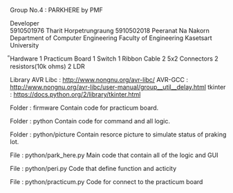 Group No.4 : PARKHERE by PMF

Developer	
 	5910501976 Tharit Horpetrungraung
 	5910502018 Peeranat Na Nakorn
       Department of Computer Engineering
            Faculty of Engineering
             Kasetsart University

็Hardware
    1 Practicum Board
    1 Switch
    1 Ribbon Cable
    2 5x2 Connectors
    2 resistors(10k ohms)
    2 LDR

Library
    AVR Libc    : http://www.nongnu.org/avr-libc/
    AVR-GCC     : http://www.nongnu.org/avr-libc/user-manual/group__util__delay.html
    tkinter     : https://docs.python.org/2/library/tkinter.html

Folder : firmware
Contain code for practicum board.

Folder : python
Contain code for command and all logic.

Folder : python/picture
Contain resorce picture to simulate status of praking lot.

File : python/park_here.py
Main code that contain all of the logic and GUI

File : python/peri.py
Code that define function and acticity

File : python/practicum.py
Code for connect to the practicum board